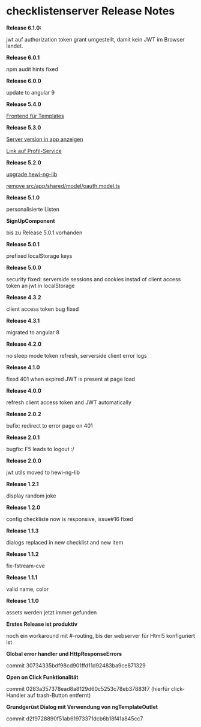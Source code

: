 # checklistenserver Release Notes

__Release 6.1.0:__

jwt auf authorization token grant umgestellt, damit kein JWT im Browser landet.

__Release 6.0.1__

npm audit hints fixed

__Release 6.0.0__

update to angular 9

__Release 5.4.0__

[Frontend für Templates](https://github.com/heike2718/checklistenapp/issues/31)

__Release 5.3.0__

[Server version in app anzeigen](https://github.com/heike2718/checklistenapp/issues/17)

[Link auf Profil-Service](https://github.com/heike2718/checklistenapp/issues/28)

__Release 5.2.0__

[upgrade hewi-ng-lib](https://github.com/heike2718/checklistenapp/issues/21)

[remove src/app/shared/model/oauth.model.ts](https://github.com/heike2718/checklistenapp/issues/22)

__Release 5.1.0__

personalisierte Listen

__SignUpComponent__

bis zu Release 5.0.1 vorhanden

__Release 5.0.1__

prefixed localStorage keys

__Release 5.0.0__

security fixed: serverside sessions and cookies instad of client access token an jwt in localStorage

__Release 4.3.2__

client access token bug fixed

__Release 4.3.1__

migrated to angular 8

__Release 4.2.0__

no sleep mode token refresh, serverside client error logs

__Release 4.1.0__

fixed 401 when expired JWT is present at page load

__Release 4.0.0__

refresh client access token and JWT automatically

 __Release 2.0.2__

 bufix: redirect to error page on 401

 __Release 2.0.1__

 bugfix: F5 leads to logout :/

__Release 2.0.0__

jwt utils moved to hewi-ng-lib

__Release 1.2.1__

display random joke

__Release 1.2.0__

config checkliste now is responsive, issue#16 fixed

__Release 1.1.3__

dialogs replaced in new checklist and new item

__Release 1.1.2__

fix-fstream-cve

__Release 1.1.1__

valid name, color

__Release 1.1.0__

assets werden jetzt immer gefunden

__Erstes Release ist produktiv__

noch ein workaround mit #-routing, bis der webserver für Html5 konfiguriert ist

__Global error handler und HttpResponseErrors__

commit 30734335bdf98cd901ffd11d92483ba9ce871329

__Open on Click Funktionalität__

commit 0283a357378ead8a8129d60c5253c78eb37883f7 (hierfür click-Handler auf trash-Button entfernt)

__Grundgerüst Dialog mit Verwendung von ngTemplateOutlet__

commit d2f9728890f51ab61973371dcb6b18f41a845cc7


